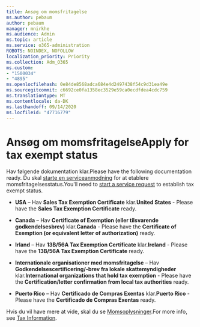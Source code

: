 ```yaml
---
title: Ansøg om momsfritagelse
ms.author: pebaum
author: pebaum
manager: mnirkhe
ms.audience: Admin
ms.topic: article
ms.service: o365-administration
ROBOTS: NOINDEX, NOFOLLOW
localization_priority: Priority
ms.collection: Adm_O365
ms.custom:
- "1500034"
- "4895"
ms.openlocfilehash: 0e84de8568adca684e4d2497438f54c9d31ea49e
ms.sourcegitcommit: c6692ce0fa1358ec3529e59ca0ecdfdea4cdc759
ms.translationtype: MT
ms.contentlocale: da-DK
ms.lasthandoff: 09/14/2020
ms.locfileid: "47716779"
---
```

# <a name="apply-for-tax-exempt-status"></a><span data-ttu-id="1072c-102">Ansøg om momsfritagelse</span><span class="sxs-lookup"><span data-stu-id="1072c-102">Apply for tax exempt status</span></span>

<span data-ttu-id="1072c-103">Hav følgende dokumentation klar.</span><span class="sxs-lookup"><span data-stu-id="1072c-103">Please have the following documentation ready.</span></span> <span data-ttu-id="1072c-104">Du skal [starte en serviceanmodning](https://docs.microsoft.com/microsoft-365/admin/contact-support-for-business-products) for at etablere momsfritagelsesstatus.</span><span class="sxs-lookup"><span data-stu-id="1072c-104">You'll need to [start a service request](https://docs.microsoft.com/microsoft-365/admin/contact-support-for-business-products) to establish tax exempt status.</span></span>

- <span data-ttu-id="1072c-105">**USA** – Hav **Sales Tax Exemption Certificate** klar.</span><span class="sxs-lookup"><span data-stu-id="1072c-105">**United States** - Please have the **Sales Tax Exemption Certificate** ready.</span></span>

- <span data-ttu-id="1072c-106">**Canada** – Hav **Certificate of Exemption (eller tilsvarende godkendelsesbrev)** klar.</span><span class="sxs-lookup"><span data-stu-id="1072c-106">**Canada** - Please have the **Certificate of Exemption (or equivalent letter of authorization)** ready.</span></span>

- <span data-ttu-id="1072c-107">**Irland** – Hav **13B/56A Tax Exemption Certificate** klar.</span><span class="sxs-lookup"><span data-stu-id="1072c-107">**Ireland** - Please have the **13B/56A Tax Exemption Certificate** ready.</span></span>

- <span data-ttu-id="1072c-108">**Internationale organisationer med momsfritagelse** – Hav **Godkendelsescertificering/-brev fra lokale skattemyndigheder** klar.</span><span class="sxs-lookup"><span data-stu-id="1072c-108">**International organizations that hold tax exemption** - Please have the **Certification/letter confirmation from local tax authorities** ready.</span></span>

- <span data-ttu-id="1072c-109">**Puerto Rico** – Hav **Certificado de Compras Exentas** klar.</span><span class="sxs-lookup"><span data-stu-id="1072c-109">**Puerto Rico** - Please have the **Certificado de Compras Exentas** ready.</span></span>

<span data-ttu-id="1072c-110">Hvis du vil have mere at vide, skal du se [Momsoplysninger](https://docs.microsoft.com/microsoft-365/commerce/billing-and-payments/tax-information).</span><span class="sxs-lookup"><span data-stu-id="1072c-110">For more info, see [Tax Information](https://docs.microsoft.com/microsoft-365/commerce/billing-and-payments/tax-information).</span></span>
